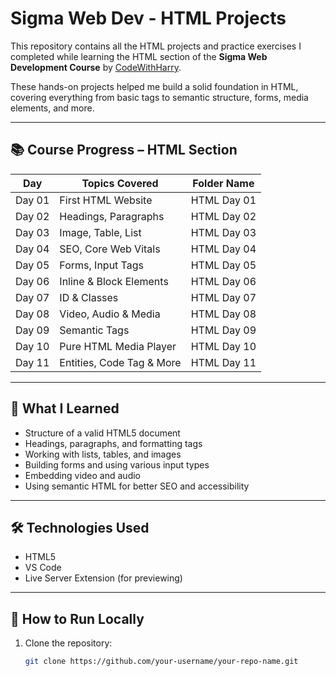 # Sigma Web Dev - HTML Projects

This repository contains all the HTML projects and practice exercises I completed while learning the HTML section of the **Sigma Web Development Course** by [CodeWithHarry](https://www.codewithharry.com/).

These hands-on projects helped me build a solid foundation in HTML, covering everything from basic tags to semantic structure, forms, media elements, and more.

---

## 📚 Course Progress – HTML Section

| Day    | Topics Covered              | Folder Name      |
|--------|-----------------------------|------------------|
| Day 01 | First HTML Website          | HTML Day 01      |
| Day 02 | Headings, Paragraphs        | HTML Day 02      | 
| Day 03 | Image, Table, List          | HTML Day 03      | 
| Day 04 | SEO, Core Web Vitals        | HTML Day 04      | 
| Day 05 | Forms, Input Tags           | HTML Day 05      | 
| Day 06 | Inline & Block Elements     | HTML Day 06      | 
| Day 07 | ID & Classes                | HTML Day 07      | 
| Day 08 | Video, Audio & Media        | HTML Day 08      | 
| Day 09 | Semantic Tags               | HTML Day 09      |
| Day 10 | Pure HTML Media Player      | HTML Day 10      |
| Day 11 | Entities, Code Tag & More   | HTML Day 11      |

---

## 🧠 What I Learned

- Structure of a valid HTML5 document
- Headings, paragraphs, and formatting tags
- Working with lists, tables, and images
- Building forms and using various input types
- Embedding video and audio
- Using semantic HTML for better SEO and accessibility

---

## 🛠 Technologies Used

- HTML5  
- VS Code  
- Live Server Extension (for previewing)

---

## 🚀 How to Run Locally

1. Clone the repository:
   ```bash
   git clone https://github.com/your-username/your-repo-name.git
